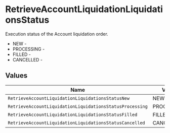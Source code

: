 # RetrieveAccountLiquidationLiquidationsStatus

Execution status of the Account liquidation order.
* NEW - 
* PROCESSING - 
* FILLED - 
* CANCELLED - 


## Values

| Name                                                     | Value                                                    |
| -------------------------------------------------------- | -------------------------------------------------------- |
| `RetrieveAccountLiquidationLiquidationsStatusNew`        | NEW                                                      |
| `RetrieveAccountLiquidationLiquidationsStatusProcessing` | PROCESSING                                               |
| `RetrieveAccountLiquidationLiquidationsStatusFilled`     | FILLED                                                   |
| `RetrieveAccountLiquidationLiquidationsStatusCancelled`  | CANCELLED                                                |